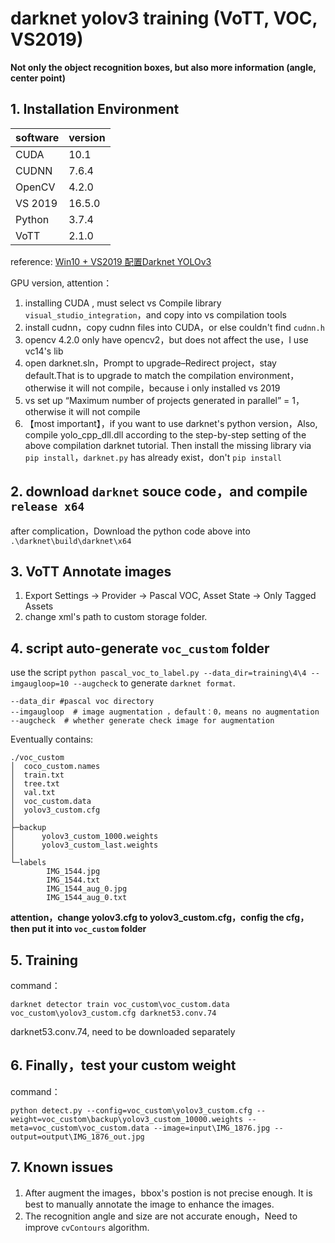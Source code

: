 # darknet yolov3 training (VoTT, VOC, VS2019)
**Not only the object recognition boxes, but also more information (angle, center point)**  


## 1. Installation Environment

|  software   | version  |
|  ----  | ----  |
| CUDA  | 10.1 |
| CUDNN  | 7.6.4 |
| OpenCV  | 4.2.0 |
| VS 2019 | 16.5.0 |
| Python  | 3.7.4 |
| VoTT  | 2.1.0 |

reference: [Win10 + VS2019 配置Darknet YOLOv3](https://www.zhezhi.press/2019/10/17/win10-vs2019-%E9%85%8D%E7%BD%AEdarknet-yolov3/)

GPU version, attention：  
1. installing CUDA , must select vs Compile library `visual_studio_integration`，and copy into vs compilation tools
2. install cudnn，copy cudnn files into CUDA，or else couldn't find `cudnn.h`  
3. opencv 4.2.0 only have opencv2，but does not affect the use，I use vc14's lib  
4. open darknet.sln，Prompt to upgrade–Redirect project，stay default.That is to upgrade to match the compilation environment，otherwise it will not compile，because i only installed vs 2019  
5. vs set up “Maximum number of projects generated in parallel” = 1，otherwise it will not compile
6. 【most important】，if you want to use darknet's python version，Also, compile yolo_cpp_dll.dll according to the step-by-step setting of the above compilation darknet tutorial. Then install the missing library via `pip install`，`darknet.py` has already exist，don't `pip install`  

## 2. download `darknet` souce code，and compile `release x64`
after complication，Download the python code above into `.\darknet\build\darknet\x64`


## 3. VoTT Annotate images
1. Export Settings -> Provider -> Pascal VOC, Asset State -> Only Tagged Assets
2. change xml's path to custom storage folder.

## 4. script auto-generate `voc_custom` folder
use the script `python pascal_voc_to_label.py --data_dir=training\4\4 --imgaugloop=10 --augcheck` to generate `darknet format`.
```
--data_dir #pascal voc directory
--imgaugloop  # image augmentation ，default：0，means no augmentation
--augcheck  # whether generate check image for augmentation
```
Eventually contains:
```
./voc_custom
│  coco_custom.names
│  train.txt
│  tree.txt
│  val.txt
│  voc_custom.data
│  yolov3_custom.cfg
│  
├─backup
│      yolov3_custom_1000.weights
│      yolov3_custom_last.weights
│      
└─labels
        IMG_1544.jpg
        IMG_1544.txt
        IMG_1544_aug_0.jpg
        IMG_1544_aug_0.txt
```
  **attention，change yolov3.cfg to yolov3_custom.cfg，config the cfg，then put it into `voc_custom` folder**

## 5. Training
command：
```
darknet detector train voc_custom\voc_custom.data voc_custom\yolov3_custom.cfg darknet53.conv.74
```

darknet53.conv.74, need to be downloaded separately

## 6. Finally，test your custom weight
command： 
```
python detect.py --config=voc_custom\yolov3_custom.cfg --weight=voc_custom\backup\yolov3_custom_10000.weights --meta=voc_custom\voc_custom.data --image=input\IMG_1876.jpg --output=output\IMG_1876_out.jpg
```

## 7. Known issues
1. After augment the images，bbox's postion is not precise enough. It is best to manually annotate the image to enhance the images.
2. The recognition angle and size are not accurate enough，Need to improve `cvContours` algorithm.
